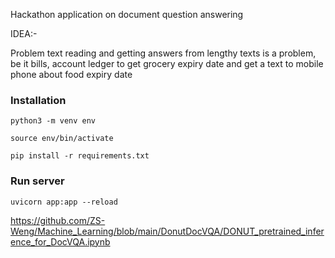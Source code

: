 Hackathon application on document question answering

IDEA:-

Problem text reading and getting answers from lengthy texts is a problem, be it bills, account ledger 
to get grocery expiry date and get a text to mobile phone about food expiry date


### Installation
    
    python3 -m venv env

    source env/bin/activate

    pip install -r requirements.txt

###  Run server 

    uvicorn app:app --reload


https://github.com/ZS-Weng/Machine_Learning/blob/main/DonutDocVQA/DONUT_pretrained_inference_for_DocVQA.ipynb